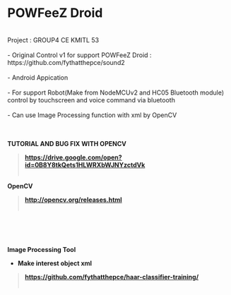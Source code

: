 <H1>POWFeeZ Droid</H1><br>
Project : GROUP4 CE KMITL 53<br><br>
- Original Control v1 for support POWFeeZ Droid : https://github.com/fythatthepce/sound2<br><br>
- Android Appication<br><br>
- For support Robot(Make from NodeMCUv2 and HC05 Bluetooth module) control by touchscreen and voice command via bluetooth<br><br>
- Can use Image Processing function with xml by OpenCV<br>

<br>
<br>

<B>TUTORIAL AND BUG FIX WITH OPENCV<B><br>
 > https://drive.google.com/open?id=0B8Y8tkQets1HLWRXbWJNYzctdVk<br><br>

<B>OpenCV<B><br>
 > http://opencv.org/releases.html<br><br>
  
<BR><BR><BR>
 
<B>Image Processing Tool<B><br>
  - Make interest object xml<br>
 > https://github.com/fythatthepce/haar-classifier-training/<br><br>
  
